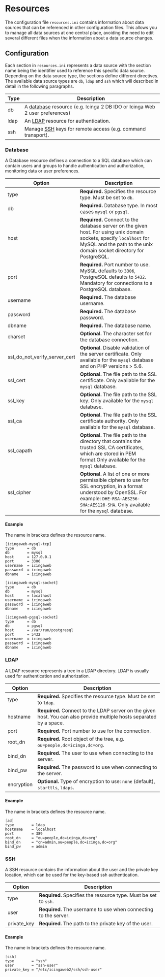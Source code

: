 # Resources <a id="resources"></a>

The configuration file `resources.ini` contains information about data sources that can be referenced in other
configuration files. This allows you to manage all data sources at one central place, avoiding the need to edit several
different files when the information about a data source changes.

## Configuration <a id="resources-configuration"></a>

Each section in `resources.ini` represents a data source with the section name being the identifier used to
reference this specific data source. Depending on the data source type, the sections define different directives.
The available data source types are `db`, `ldap` and `ssh` which will described in detail in the following
paragraphs.

Type                     | Description
-------------------------|-----------------------------------------------
db                       | A [database](04-Resources.md#resources-configuration-database) resource (e.g. Icinga 2 DB IDO or Icinga Web 2 user preferences)
ldap                     | An [LDAP](04-Resources.md#resources-configuration-ldap) resource for authentication.
ssh                      | Manage [SSH](04-Resources.md#resources-configuration-ssh) keys for remote access (e.g. command transport).


### Database <a id="resources-configuration-database"></a>

A Database resource defines a connection to a SQL database which
can contain users and groups to handle authentication and authorization, monitoring data or user preferences.

Option                              | Description
------------------------------------|------------
type                                | **Required.** Specifies the resource type. Must be set to `db`.
db                                  | **Required.** Database type. In most cases `mysql` or `pgsql`.
host                                | **Required.** Connect to the database server on the given host. For using unix domain sockets, specify `localhost` for MySQL and the path to the unix domain socket directory for PostgreSQL.
port                                | **Required.** Port number to use. MySQL defaults to `3306`, PostgreSQL defaults to `5432`. Mandatory for connections to a PostgreSQL database.
username                            | **Required.** The database username.
password                            | **Required.** The database password.
dbname                              | **Required.** The database name.
charset                             | **Optional.** The character set for the database connection.
ssl\_do\_not\_verify\_server\_cert  | **Optional.** Disable validation of the server certificate. Only available for the `mysql` database and on PHP versions > 5.6.
ssl\_cert                           | **Optional.** The file path to the SSL certificate. Only available for the `mysql` database.
ssl\_key                            | **Optional.** The file path to the SSL key. Only available for the `mysql` database.
ssl\_ca                             | **Optional.** The file path to the SSL certificate authority. Only available for the `mysql` database.
ssl\_capath                         | **Optional.** The file path to the directory that contains the trusted SSL CA certificates, which are stored in PEM format.Only available for the `mysql` database.
ssl\_cipher                         | **Optional.** A list of one or more permissible ciphers to use for SSL encryption, in a format understood by OpenSSL. For example: `DHE-RSA-AES256-SHA:AES128-SHA`. Only available for the `mysql` database.


#### Example <a id="resources-configuration-database-example"></a>

The name in brackets defines the resource name.

```
[icingaweb-mysql-tcp]
type      = db
db        = mysql
host      = 127.0.0.1
port      = 3306
username  = icingaweb
password  = icingaweb
dbname    = icingaweb

[icingaweb-mysql-socket]
type      = db
db        = mysql
host      = localhost
username  = icingaweb
password  = icingaweb
dbname    = icingaweb

[icingaweb-pgsql-socket]
type      = db
db        = pgsql
host      = /var/run/postgresql
port      = 5432
username  = icingaweb
password  = icingaweb
dbname    = icingaweb
```

### LDAP <a id="resources-configuration-ldap"></a>

A LDAP resource represents a tree in a LDAP directory.
LDAP is usually used for authentication and authorization.

Option                   | Description
-------------------------|-----------------------------------------------
type                     | **Required.** Specifies the resource type. Must be set to `ldap`.
hostname                 | **Required.** Connect to the LDAP server on the given host. You can also provide multiple hosts separated by a space.
port                     | **Required.** Port number to use for the connection.
root\_dn                 | **Required.** Root object of the tree, e.g. `ou=people,dc=icinga,dc=org`.
bind\_dn                 | **Required.** The user to use when connecting to the server.
bind\_pw                 | **Required.** The password to use when connecting to the server.
encryption               | **Optional.** Type of encryption to use: `none` (default), `starttls`, `ldaps`.

#### Example <a id="resources-configuration-ldap-example"></a>

The name in brackets defines the resource name.

```
[ad]
type        = ldap
hostname    = localhost
port        = 389
root_dn     = "ou=people,dc=icinga,dc=org"
bind_dn     = "cn=admin,ou=people,dc=icinga,dc=org"
bind_pw     = admin
```

### SSH <a id="resources-configuration-ssh"></a>

A SSH resource contains the information about the user and the private key location, which can be used for the key-based
ssh authentication.

Option                   | Description
-------------------------|-----------------------------------------------
type                     | **Required.** Specifies the resource type. Must be set to `ssh`.
user                     | **Required.** The username to use when connecting to the server.
private\_key             | **Required.** The path to the private key of the user.

#### Example <a id="resources-configuration-ssh-example"></a>

The name in brackets defines the resource name.

```
[ssh]
type        = "ssh"
user        = "ssh-user"
private_key = "/etc/icingaweb2/ssh/ssh-user"
```

